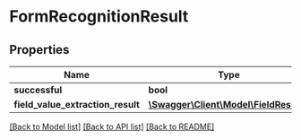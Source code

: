 # FormRecognitionResult

## Properties
Name | Type | Description | Notes
------------ | ------------- | ------------- | -------------
**successful** | **bool** |  | [optional] 
**field_value_extraction_result** | [**\Swagger\Client\Model\FieldResult[]**](FieldResult.md) |  | [optional] 

[[Back to Model list]](../README.md#documentation-for-models) [[Back to API list]](../README.md#documentation-for-api-endpoints) [[Back to README]](../README.md)



